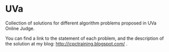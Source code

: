 UVa
===

Collection of solutions for different algorithm problems proposed in UVa Online Judge.

You can find a link to the statement of each problem, and the description of the solution at my blog: http://icpctraining.blogspot.com/ .

